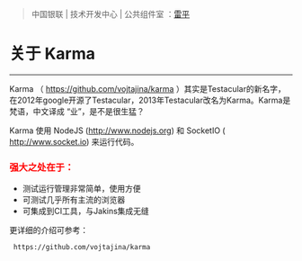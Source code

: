 > 中国银联 | 技术开发中心 | 公共组件室 ：[雷平](mailto:leiping@unionpay.com)


# 关于 Karma
-----------------

Karma （ https://github.com/vojtajina/karma ）其实是Testacular的新名字，在2012年google开源了Testacular，2013年Testacular改名为Karma。Karma是梵语，中文译成 “业”，是不是很生猛？

Karma 使用 NodeJS (http://www.nodejs.org) 和 SocketIO ( http://www.socket.io) 来运行代码。

### <font color=red>强大之处在于：</font>

- 测试运行管理非常简单，使用方便
- 可测试几乎所有主流的浏览器
- 可集成到CI工具，与Jakins集成无缝

更详细的介绍可参考：

     https://github.com/vojtajina/karma




